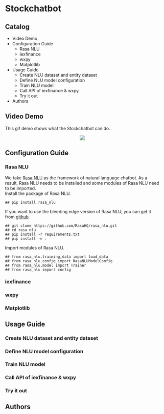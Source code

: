# Stockchatbot
## Catalog
* Video Demo
* Configuration Guide
   * Rasa NLU
   * iexfinance
   * wxpy
   * Matplotlib
* Usage Guide
   * Create NLU dataset and entity dataset
   * Define NLU model configuration
   * Train NLU model
   * Call API of iexfinance & wxpy
   * Try it out
* Authors
## Video Demo
This gif demo shows what the Stockchatbot can do.
.<div align=center><img src="https://github.com/Tknight01/Ke/blob/master/Stockchatbot%20gif%20demo.gif" /></div>
## Configuration Guide
### Rasa NLU
We take [Rasa NLU](https://www.rasa.com/) as the framework of natural language chatbot. As a result, Rasa NLU needs to be installed and some modules of Rasa NLU need to be imported.<br>
Install the package of Rasa NLU.<br>
```
## pip install rasa_nlu
```
If you want to use the bleeding edge version of Rasa NLU, you can get it from [github](https://github.com/RasaHQ/rasa_nlu).<br>
```
## git clone https://github.com/RasaHQ/rasa_nlu.git
## cd rasa_nlu
## pip install -r requirements.txt
## pip install -e .
```
  Import modules of Rasa NLU.<br>
```
## from rasa_nlu.training_data import load_data
## from rasa_nlu.config import RasaNLUModelConfig
## from rasa_nlu.model import Trainer
## from rasa_nlu import config
```
### iexfinance
### wxpy
### Matplotlib
## Usage Guide
### Create NLU dataset and entity dataset
### Define NLU model configuration
### Train NLU model
### Call API of iexfinance & wxpy
### Try it out
## Authors


